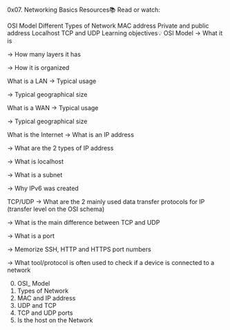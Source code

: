 0x07. Networking Basics
Resources📚
Read or watch:

OSI Model
Different Types of Network
MAC address
Private and public address
Localhost
TCP and UDP
Learning objectives💡
OSI Model
-> What it is

-> How many layers it has

-> How it is organized

What is a LAN
-> Typical usage

-> Typical geographical size

What is a WAN
-> Typical usage

-> Typical geographical size

What is the Internet
-> What is an IP address

-> What are the 2 types of IP address

-> What is localhost

-> What is a subnet

-> Why IPv6 was created

TCP/UDP
-> What are the 2 mainly used data transfer protocols for IP (transfer level on the OSI schema)

-> What is the main difference between TCP and UDP

-> What is a port

-> Memorize SSH, HTTP and HTTPS port numbers

-> What tool/protocol is often used to check if a device is connected to a network

0. OSI_ Model
1. Types of Network
2. MAC and IP address
3. UDP and TCP
4. TCP and UDP ports
5. Is the host on the Network
